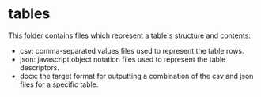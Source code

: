# tables

This folder contains files which represent a table's structure and contents:

- csv: comma-separated values files used to represent the table rows.
- json: javascript object notation files used to represent the table descriptors. 
- docx: the target format for outputting a combination of the csv and json files for a specific table.